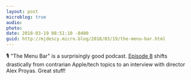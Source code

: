 ```yaml
---
layout: post
microblog: true
audio: 
photo: 
date: 2018-03-19 08:51:10 -0400
guid: http://mjdescy.micro.blog/2018/03/19/the-menu-bar.html
---
```

🎙 "The Menu Bar" is a surprisingly good podcast. [Episode 8](https://overcast.fm/+LrZv4Cdww) shifts drastically from contrarian Apple/tech topics to an interview with director Alex Proyas. Great stuff!
